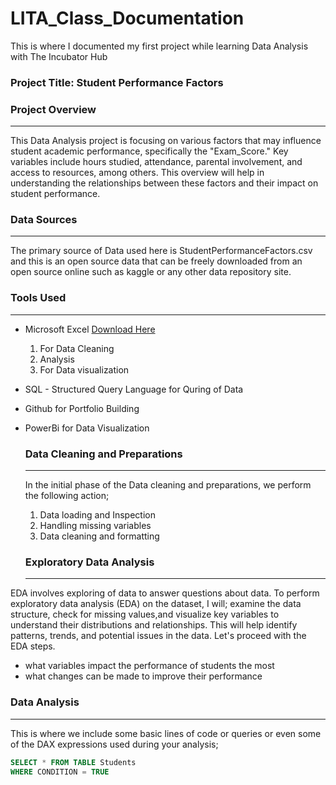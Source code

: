 # LITA_Class_Documentation
This is where I documented my first project while learning Data Analysis with The Incubator Hub

### Project Title: Student Performance Factors

### Project Overview
---
This Data Analysis project is focusing on various factors that may influence student academic performance, specifically the "Exam_Score." Key variables include hours studied, attendance, parental involvement, and access to resources, among others. This overview will help in understanding the relationships between these factors and their impact on student performance.

### Data Sources
---
The primary source of Data used here is StudentPerformanceFactors.csv and this is an open source data that can be freely downloaded from an open source online such as kaggle or any other data repository site.

### Tools Used
---
- Microsoft Excel [Download Here](https://www.microsoft.com)
   1. For Data Cleaning
   2. Analysis
   3. For Data visualization
      
- SQL - Structured Query Language for Quring of Data
- Github for Portfolio Building
- PowerBi for Data Visualization

  ### Data Cleaning and Preparations
  ---
  In the initial phase of the Data cleaning and preparations, we perform the following action;
  1. Data loading and Inspection
  2. Handling missing variables
  3. Data cleaning and formatting

  ### Exploratory Data Analysis
  ---
EDA involves exploring of data to answer questions about data. To perform exploratory data analysis (EDA) on the dataset, I will; examine the data structure, check for missing values,and visualize key variables to understand their distributions and relationships. This will help identify patterns, trends, and potential issues in the data. Let's proceed with the EDA steps.
- what variables impact the performance of students the most
- what changes can be made to improve their performance
  
### Data Analysis
---
This is where we include some basic lines of code or queries or even some of the DAX expressions used during your analysis;

```SQL
SELECT * FROM TABLE Students
WHERE CONDITION = TRUE
```

